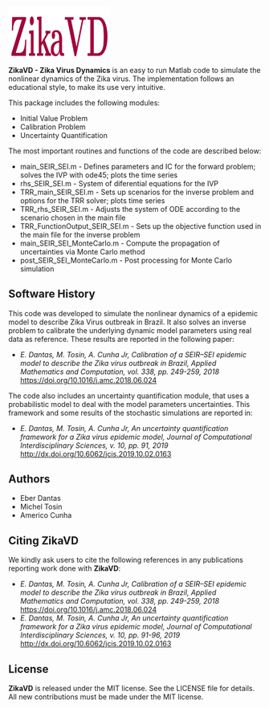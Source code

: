 <img src="logo/ZikaVD.png" width="40%">

**ZikaVD - Zika Virus Dynamics** is an easy to run Matlab code to simulate the nonlinear dynamics of the Zika virus. The implementation follows an educational style, to make its use very intuitive. 

This package includes the following modules:
- Initial Value Problem
- Calibration Problem
- Uncertainty Quantification

The most important routines and functions of the code are described below:
- main_SEIR_SEI.m - Defines parameters and IC for the forward problem; solves the IVP with ode45; plots the time series
- rhs_SEIR_SEI.m - System of diferential equations for the IVP
- TRR_main_SEIR_SEI.m - Sets up scenarios for the inverse problem and options for the TRR solver; plots time series
- TRR_rhs_SEIR_SEI.m - Adjusts the system of ODE according to the scenario chosen in the main file
- TRR_FunctionOutput_SEIR_SEI.m - Sets up the objective function used in the main file for the inverse problem
- main_SEIR_SEI_MonteCarlo.m - Compute the propagation of uncertainties via Monte Carlo method
- post_SEIR_SEI_MonteCarlo.m - Post processing for Monte Carlo simulation

## Software History

This code was developed to simulate the nonlinear dynamics of a epidemic model to describe Zika Virus outbreak in Brazil. It also solves an inverse problem to calibrate the underlying dynamic model parameters using real data as reference. These results are reported in the following paper:
- *E. Dantas, M. Tosin, A. Cunha Jr, Calibration of a SEIR–SEI epidemic model to describe the Zika virus outbreak in Brazil,  Applied Mathematics and Computation, vol. 338, pp. 249-259, 2018*
https://doi.org/10.1016/j.amc.2018.06.024

The code also includes an uncertainty quantification module, that uses a probabilistic model to deal with the model parameters uncertainties. This framework and some results of the stochastic simulations are reported in:
- *E. Dantas, M. Tosin, A. Cunha Jr, An uncertainty quantification framework for a Zika virus epidemic model, Journal of Computational Interdisciplinary Sciences, v. 10, pp. 91, 2019*
http://dx.doi.org/10.6062/jcis.2019.10.02.0163

## Authors
- Eber Dantas
- Michel Tosin
- Americo Cunha

## Citing ZikaVD

We kindly ask users to cite the following references in any publications reporting work done with **ZikaVD**:
- *E. Dantas, M. Tosin, A. Cunha Jr, Calibration of a SEIR–SEI epidemic model to describe the Zika virus outbreak in Brazil,  Applied Mathematics and Computation, vol. 338, pp. 249-259, 2018*
https://doi.org/10.1016/j.amc.2018.06.024
- *E. Dantas, M. Tosin, A. Cunha Jr, An uncertainty quantification framework for a Zika virus epidemic model, Journal of Computational Interdisciplinary Sciences, v. 10, pp. 91-96, 2019*
http://dx.doi.org/10.6062/jcis.2019.10.02.0163

## License

**ZikaVD** is released under the MIT license. See the LICENSE file for details. All new contributions must be made under the MIT license.
